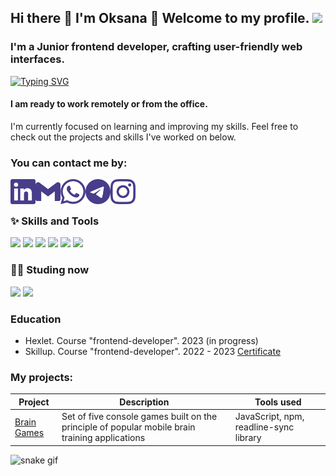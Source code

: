 ## Hi there 👋 I'm Oksana 💜 Welcome to my profile. ![](https://komarev.com/ghpvc/?username=0ksanaTkachenko&color=483D8B)

### I'm a Junior frontend developer, crafting user-friendly web interfaces.

[![Typing SVG](https://readme-typing-svg.herokuapp.com?font=Fira+Code&pause=1000&color=483D8B&random=false&width=435&lines=Seeking+Opportunities+in+Toronto%2C+ON)](https://git.io/typing-svg)

#### I am ready to work remotely or from the office.

I'm currently focused on learning and improving my skills. Feel free to check out the projects and skills I've worked on below.

### You can contact me by:

[<img align="left" width="40px" height="40px" src="images/linkedin.svg" />][linkedin]
[<img align="left" width="40px" height="40px" src="images/gmail.svg" />][mail]
[<img align="left" width="40px" height="40px" src="images/whatsapp.svg" />][whatsapp]
[<img align="left" width="40px" height="40px" src="images/telegram.svg" />][telegram]
[<img align="left" width="40px" height="40px" src="images/instagram.svg" />][instagram]

<br>
<br>

### ✨ Skills and Tools

<img src="https://img.shields.io/badge/HTML5-483D8B?style=for-the-badge&logo=html5&logoColor=rad" /> <img src="https://img.shields.io/badge/CSS3-483D8B?style=for-the-badge&logo=css3&logoColor=blue" /> <img src="https://img.shields.io/badge/git-483D8B?style=for-the-badge&logo=git&logoColor=rad" /> <img src="https://img.shields.io/badge/github-483D8B?style=for-the-badge&logo=github&logoColor=white" /> <img src="https://img.shields.io/badge/javascript-483D8B?style=for-the-badge&logo=javascript&logoColor=yellow" /> <img src="https://img.shields.io/badge/vscode-483D8B?style=for-the-badge&logo=visualstudiocode&logoColor=blue" />

### 👩‍💻 Studing now

<img src="https://img.shields.io/badge/react-483D8B?style=for-the-badge&logo=react&logoColor=61DAFB" /> <img src="https://img.shields.io/badge/typescript-483D8B?style=for-the-badge&logo=typescript&logoColor=3178C6" />

### Education

- Hexlet. Course "frontend-developer". 2023 (in progress)
- Skillup. Course "frontend-developer". 2022 - 2023 [Certificate](documents/Skillup-Certificate.pdf)

### My projects:

| Project                                                                           | Description                                                                                    | Tools used                             |
| --------------------------------------------------------------------------------- | ---------------------------------------------------------------------------------------------- | -------------------------------------- |
| [Brain Games](https://github.com/0ksanaTkachenko/brain-games/blob/main/README.md) | Set of five console games built on the principle of popular mobile brain training applications | JavaScript, npm, readline-sync library |

![snake gif](https://github.com/0ksanaTkachenko/0ksanaTkachenko/blob/output/github-contribution-grid-snake.gif)

[linkedin]: https://www.linkedin.com/in/oksana-tkachenko-86568829b/
[mail]: mailto:ksenia.tkachenko.ua@gmail.com
[telegram]: https://t.me/Ksu_fka
[whatsapp]: https://wa.me/0639362203
[instagram]: https://www.instagram.com/__ksuf.ka_
